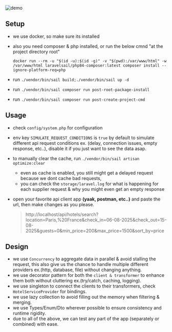 ![demo](https://github.com/user-attachments/assets/278cb125-1ad0-430b-ad18-4225629603a0)

## Setup

- we use docker, so make sure its installed
- also you need composer & php installed, or run the below cmnd "at the project directory root"

    ```shell
    docker run --rm -u "$(id -u):$(id -g)" -v "$(pwd):/var/www/html" -w /var/www/html laravelsail/php84-composer:latest composer install --ignore-platform-req=php
    ```

- run `./vendor/bin/sail build;./vendor/bin/sail up -d`
- run `./vendor/bin/sail composer run post-root-package-install`
- run `./vendor/bin/sail composer run post-create-project-cmd`

## Usage

- check `config/system.php` for configuration
- env key `SIMULATE_REQUEST_CONDITIONS` is `true` by default to simulate different api request conditions ex. (delay, connection issues, empty response, etc..), disable it if you just want to see the data asap.
- to manually clear the cache, run `./vendor/bin/sail artisan optimize:clear`
    - even as cache is enabled, you still might get a delayed request because we dont cache bad requests,
    - you can check the `storage/laravel.log` for what is happening for each supplier request & why you might even get an empty response
- open your favorite api client app **(yaak, postman, etc..)** and paste the url, then make changes as you please.

    > http://localhost/api/hotels/search?location=Paris,%20France&check_in=06-08-2025&check_out=15-08-2025&guests=0&min_price=200&max_price=1500&sort_by=price

## Design

- we use `Concurrency` to aggregate data in parallel & avoid stalling the request, this also give us the chance to handle multiple different providers ex.(http, database, file) without changing anything.
- we use decorator pattern for both the `client & transformer` to enhance them both without cluttering ex.(try/catch, caching, logging).
- we use singleton to connect the clients to their transformers, check `HotelServiceProvider` for bindings.
- we use lazy collection to avoid filling out the memory when filtering & merging.
- we use Types/Enum/Dto wherever possible to ensure consistency and runtime rigidity.
- due to all of the above, we can test any part of the app (separately or combined) with ease.
